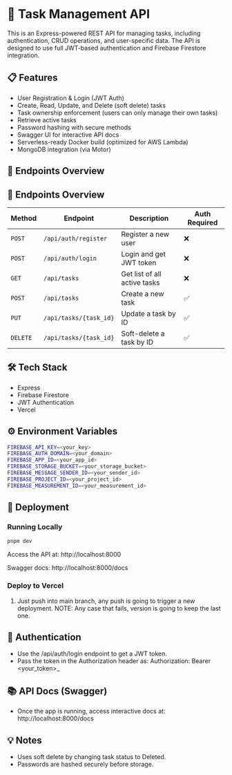 # 🚀 Task Management API

This is an Express-powered REST API for managing tasks, including authentication, CRUD operations, and user-specific data. The API is designed to use full JWT-based authentication and Firebase Firestore integration.

## 📋 Features

-   User Registration & Login (JWT Auth)
-   Create, Read, Update, and Delete (soft delete) tasks
-   Task ownership enforcement (users can only manage their own tasks)
-   Retrieve active tasks
-   Password hashing with secure methods
-   Swagger UI for interactive API docs
-   Serverless-ready Docker build (optimized for AWS Lambda)
-   MongoDB integration (via Motor)

## 📂 Endpoints Overview

## 📂 Endpoints Overview

| **Method** | **Endpoint**           | **Description**                  | **Auth Required** |
| ---------- | ---------------------- | -------------------------------- | ----------------- |
| `POST`     | `/api/auth/register`   | Register a new user              | ❌                |
| `POST`     | `/api/auth/login`      | Login and get JWT token          | ❌                |
| `GET`      | `/api/tasks`           | Get list of all active tasks     | ❌                |
| `POST`     | `/api/tasks`           | Create a new task                | ✅                |
| `PUT`      | `/api/tasks/{task_id}` | Update a task by ID              | ✅                |
| `DELETE`   | `/api/tasks/{task_id}` | Soft-delete a task by ID         | ✅                |

## 🛠️ Tech Stack

-   Express
-   Firebase Firestore
-   JWT Authentication
-   Vercel

## ⚙️ Environment Variables

```bash
FIREBASE_API_KEY=<your_key>
FIREBASE_AUTH_DOMAIN=<your_domain>
FIREBASE_APP_ID=<your_app_id>
FIREBASE_STORAGE_BUCKET=<your_storage_bucket>
FIREBASE_MESSAGE_SENDER_ID=<your_sender_id>
FIREBASE_PROJECT_ID=<your_project_id>
FIREBASE_MEASUREMENT_ID=<your_measurement_id>
```

## 🚀 Deployment

### Running Locally

```bash
pnpm dev
```

Access the API at:
http://localhost:8000

Swagger docs:
http://localhost:8000/docs

### Deploy to Vercel

1. Just push into main branch, any push is going to trigger a new deployment. NOTE: Any case that fails, version is going to keep the last one.

## 🔐 Authentication

-   Use the /api/auth/login endpoint to get a JWT token.
-   Pass the token in the Authorization header as: Authorization: Bearer <your_token>_

## 📚 API Docs (Swagger)

-   Once the app is running, access interactive docs at: http://localhost:8000/docs

## 💡 Notes

-   Uses soft delete by changing task status to Deleted.
-   Passwords are hashed securely before storage.
